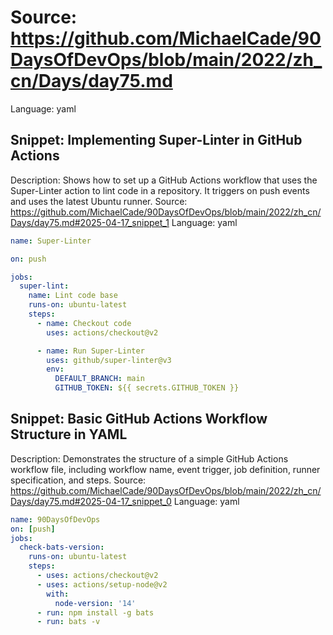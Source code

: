 # Source: https://github.com/MichaelCade/90DaysOfDevOps/blob/main/2022/zh_cn/Days/day75.md
Language: yaml

## Snippet: Implementing Super-Linter in GitHub Actions
Description: Shows how to set up a GitHub Actions workflow that uses the Super-Linter action to lint code in a repository. It triggers on push events and uses the latest Ubuntu runner.
Source: https://github.com/MichaelCade/90DaysOfDevOps/blob/main/2022/zh_cn/Days/day75.md#2025-04-17_snippet_1
Language: yaml

```yaml
name: Super-Linter

on: push

jobs:
  super-lint:
    name: Lint code base
    runs-on: ubuntu-latest
    steps:
      - name: Checkout code
        uses: actions/checkout@v2

      - name: Run Super-Linter
        uses: github/super-linter@v3
        env:
          DEFAULT_BRANCH: main
          GITHUB_TOKEN: ${{ secrets.GITHUB_TOKEN }}
```

## Snippet: Basic GitHub Actions Workflow Structure in YAML
Description: Demonstrates the structure of a simple GitHub Actions workflow file, including workflow name, event trigger, job definition, runner specification, and steps.
Source: https://github.com/MichaelCade/90DaysOfDevOps/blob/main/2022/zh_cn/Days/day75.md#2025-04-17_snippet_0
Language: yaml

```yaml
name: 90DaysOfDevOps
on: [push]
jobs:
  check-bats-version:
    runs-on: ubuntu-latest
    steps:
      - uses: actions/checkout@v2
      - uses: actions/setup-node@v2
        with:
          node-version: '14'
      - run: npm install -g bats
      - run: bats -v
```